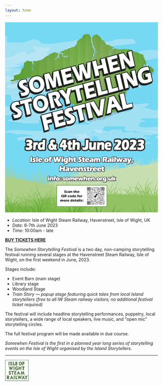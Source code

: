 ```yaml
---
layout: home
---
```


[![Poster](assets/images/Island_Storytellers_A4_poster_2023_v2_compressed_no_sponsors.png)](https://www.ticketsource.co.uk/somewhen-storytelling-festival)

- *Location*: Isle of Wight Steam Railway, Havenstreet, Isle of Wight, UK
- *Date:* 6-7th June 2023 
- *Time:* 10:00am - late

__[BUY TICKETS HERE](https://www.ticketsource.co.uk/somewhen-storytelling-festival)__

The *Somewhen Storytelling Festival* is a two day, non-camping storytelling festival running several stages at the Havenstreet Steam Railway, Isle of Wight, on the first weekend in June, 2023.

Stages include:

- Event Barn (main stage)
- Library stage
- Woodland Stage
- *Train Story — popup stage featuring quick tales from local Island storytellers (free to all IW Steam railway visitors; no additional festival ticket required)*

The festival will include headline storytelling performances, puppetry, local storytellers, a wide range of local speakers, live music, and "open mic" storytelling circles.

The full festival program will be made available in due course.

*Somewhen Festival is the first in a planned year long series of storytelling events on the Isle of Wight organised by the Island Storytellers.*

<hr/>

 <img height="70" src="assets/images/iw_steam_railway_logo_square.png">
